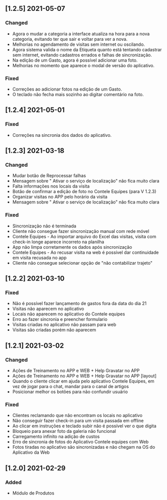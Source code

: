 
## [1.2.5] 2021-05-07
### Changed 
- Agora o mudar a categoria a interface atualiza na hora para a nova categoria, evitando ter que sair e voltar para ver a nova.
- Melhorias no agendamento de visitas sem internet ou oscilando.
- Agora sistema valida o nome da Etiqueta quanto está tentando cadastrar sem internet, evitando cadastros errados e falhas de sincronização.
- Na edição de um Gasto, agora é possível adicionar uma foto.
- Melhorias no momento que aparece o modal de versão do aplicativo.
### Fixed
- Correções ao adicionar fotos na edição de um Gasto.
- O teclado não fecha mais sozinho ao digitar comentário na foto.

## [1.2.4] 2021-05-01
### Fixed
- Correções na sincronia dos dados do aplicativo.

## [1.2.3] 2021-03-18
### Changed 
- Mudar botão de Reprocessar falhas
- Mensagem sobre " Ativar o serviço de localização" não fica muito clara
- Falta informações nos locais da visita
- Botão de confirmar a edição de foto no Contele Equipes (para V 1.2.3)
- Organizar visitas no APP pelo horário da visita
- Mensagem sobre " Ativar o serviço de localização" não fica muito clara
### Fixed
- Sincronização não é terminada
- Cliente não consegue fazer sincronização manual com rede móvel
- Contele Equipes - Ao importar arquivo do Excel das visitas, visita com check-in longe aparece incorreto na planilha
- App não limpa corretamente os dados após sincronização
- Contele Equipes - Ao recusar visita na web é possível dar continuidade em visita recusada no app
- Cliente não consegue selecionar opção de "não contabilizar trajeto"

## [1.2.2] 2021-03-10
### Fixed
- Não é possível fazer lançamento de gastos fora da data do dia 21
- Visitas não aparecem no aplicativo
- Locais não aparecem no aplicativo do Contele equipes
- Erro ao fazer sincronia e preencher formulario
- Visitas criadas no aplicativo não passam para web
- Visitas são criadas porém não aparecem

## [1.2.1] 2021-03-02
### Changed 
- Ações de Treinamento no APP e WEB + Help Gravatar no APP
- Ações de Treinamento no APP e WEB + Help Gravatar no APP [layout]
- Quando o cliente clicar em ajuda pelo aplicativo Contele Equipes, em vez de jogar para o chat, mandar para o canal de artigos
- Posicionar melhor os botões para não confundir usuário
### Fixed
- Clientes reclamando que não encontram os locais no aplicativo
- Não conseguir fazer check-in para um visita passada em offline
- Ao clicar em instruções e teclado subir não é possível ver o que digita
- Bloqueio para anexar foto da galeria não funcional
- Carregamento infinito na adição de custos
- Erro de sincronia de fotos do Aplicativo Contele equipes com Web
- Fotos tiradas no aplicativo são sincronizadas e não chegam na OS do Aplicativo da Web

## [1.2.0] 2021-02-29
### Added 
- Módulo de Produtos